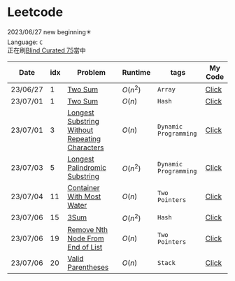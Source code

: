# Leetcode
2023/06/27 new beginning✴️<br>
Language: `C`<br>
正在刷[Blind Curated 75](https://leetcode.com/list/xoqag3yj/)當中

|Date|idx|Problem|Runtime|tags|My Code|
|----|---|-------|-------|----|-------|
|23/06/27|1|[Two Sum](https://leetcode.com/problems/two-sum/?envType=list&envId=rapfhont)|$O(n^2)$|`Array`|[Click](https://github.com/sleeping-psystudent/Leetcode/blob/main/Blind%20Curated%2075/Two%20Sum%20(Brute).c)|
|23/07/01|1|[Two Sum](https://leetcode.com/problems/two-sum/?envType=list&envId=rapfhont)|$O(n)$|`Hash`|[Click](https://github.com/sleeping-psystudent/Leetcode/blob/main/Blind%20Curated%2075/Two%20Sum%20(Hash).c)|
|23/07/01|3|[Longest Substring Without Repeating Characters](https://leetcode.com/problems/longest-substring-without-repeating-characters/?envType=list&envId=rapfhont)|$O(n)$|`Dynamic Programming`|[Click](https://github.com/sleeping-psystudent/Leetcode/blob/main/Blind%20Curated%2075/Longest%20Substring%20Without%20Repeating%20Characters.c)|
|23/07/03|5|[Longest Palindromic Substring](https://leetcode.com/problems/longest-palindromic-substring/description/?envType=list&envId=rapfhont)|$O(n^2)$|`Dynamic Programming`|[Click](https://github.com/sleeping-psystudent/Leetcode/blob/main/Blind%20Curated%2075/Longest%20Palindromic%20Substring.c)|
|23/07/04|11|[Container With Most Water](https://leetcode.com/problems/container-with-most-water/description/?envType=list&envId=rapfhont)|$O(n)$|`Two Pointers`|[Click](https://github.com/sleeping-psystudent/Leetcode/blob/main/Blind%20Curated%2075/Container%20With%20Most%20Water.c)|
|23/07/06|15|[3Sum](https://leetcode.com/problems/3sum/description/?envType=list&envId=rapfhont)|$O(n^2)$|`Hash`|[Click](https://github.com/sleeping-psystudent/Leetcode/blob/main/Blind%20Curated%2075/3Sum.c)|
|23/07/06|19|[Remove Nth Node From End of List](https://leetcode.com/problems/remove-nth-node-from-end-of-list/description/)|$O(n)$|`Two Pointers`|[Click](https://github.com/sleeping-psystudent/Leetcode/blob/main/Blind%20Curated%2075/Remove%20Nth%20Node%20From%20End%20of%20List.c)|
|23/07/06|20|[Valid Parentheses](https://leetcode.com/problems/valid-parentheses/description/?envType=list&envId=rapfhont)|$O(n)$|`Stack`|[Click](https://github.com/sleeping-psystudent/Leetcode/blob/main/Blind%20Curated%2075/Valid%20Parentheses.c)|
